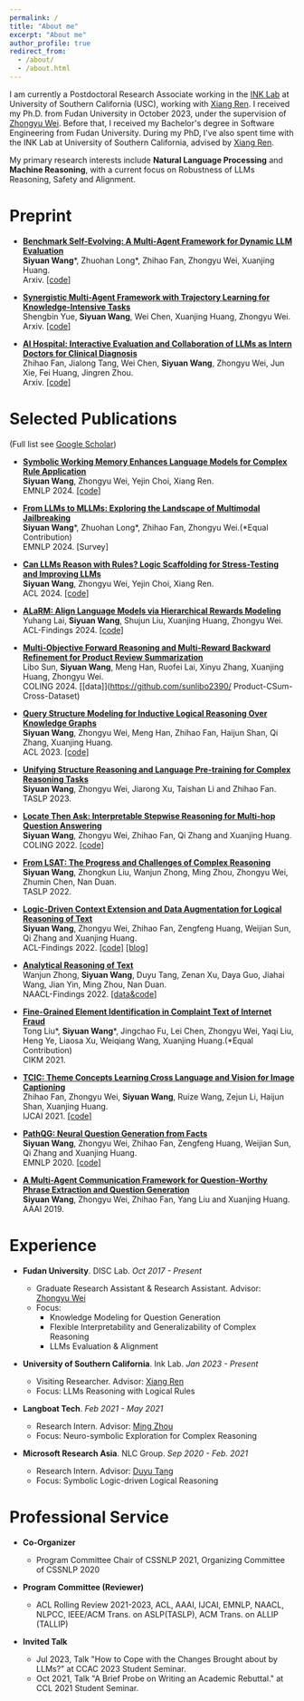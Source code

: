 ```yaml
---
permalink: /
title: "About me"
excerpt: "About me"
author_profile: true
redirect_from: 
  - /about/
  - /about.html
---
```


I am currently a Postdoctoral Research Associate working in the [INK Lab](https://inklab.usc.edu) at University of Southern California (USC), working with [Xiang Ren](https://shanzhenren.github.io/). I received my Ph.D. from Fudan University in October 2023, under the supervision of [Zhongyu Wei](http://www.sdspeople.fudan.edu.cn/zywei/). Before that, I received my Bachelor's degree in Software Engineering from Fudan University. During my PhD, I've also spent time with the INK Lab at University of Southern California, advised by [Xiang Ren](https://shanzhenren.github.io/).

My primary research interests include **Natural Language Processing** and **Machine Reasoning**, with a current focus on Robustness of LLMs Reasoning, Safety and Alignment. 

Preprint
======
* [**Benchmark Self-Evolving: A Multi-Agent Framework for Dynamic LLM Evaluation**](https://arxiv.org/pdf/2402.11443.pdf)<br />
  **Siyuan Wang**\*, Zhuohan Long\*, Zhihao Fan, Zhongyu Wei, Xuanjing Huang.<br />
  Arxiv. [[code]](https://github.com/NanshineLoong/Self-Evolving-Benchmark)

* [**Synergistic Multi-Agent Framework with Trajectory Learning for Knowledge-Intensive Tasks**](https://arxiv.org/pdf/2407.09893)<br />
  Shengbin Yue, **Siyuan Wang**, Wei Chen, Xuanjing Huang, Zhongyu Wei.<br />
  Arxiv. [[code]](https://github.com/yueshengbin/SMART)

* [**AI Hospital: Interactive Evaluation and Collaboration of LLMs as Intern Doctors for Clinical Diagnosis**](https://arxiv.org/abs/2402.09742)<br />
  Zhihao Fan, Jialong Tang, Wei Chen, **Siyuan Wang**, Zhongyu Wei, Jun Xie, Fei Huang, Jingren Zhou.<br />
  Arxiv. [[code]](https://github.com/LibertFan/AI_Hospital)

Selected Publications
======
(Full list see [Google Scholar](https://scholar.google.com/citations?user=t_tryJ0AAAAJ&hl=zh-CN))
* [**Symbolic Working Memory Enhances Language Models for Complex Rule Application**](https://arxiv.org/pdf/2408.13654)<br />
  **Siyuan Wang**, Zhongyu Wei, Yejin Choi, Xiang Ren.<br />
  EMNLP 2024. [[code]](https://github.com/SiyuanWangw/RuleApplication)

* [**From LLMs to MLLMs: Exploring the Landscape of Multimodal Jailbreaking**](https://arxiv.org/pdf/2406.14859)<br />
  **Siyuan Wang**\*, Zhuohan Long\*, Zhihao Fan, Zhongyu Wei.(*Equal Contribution)<br />
  EMNLP 2024. [Survey]

* [**Can LLMs Reason with Rules? Logic Scaffolding for Stress-Testing and Improving LLMs**](https://arxiv.org/pdf/2402.11442.pdf)<br />
  **Siyuan Wang**, Zhongyu Wei, Yejin Choi, Xiang Ren.<br />
  ACL 2024. [[code]](https://github.com/SiyuanWangw/ULogic)

* [**ALaRM: Align Language Models via Hierarchical Rewards Modeling**](https://arxiv.org/pdf/2403.06754.pdf)<br />
  Yuhang Lai, **Siyuan Wang**, Shujun Liu, Xuanjing Huang, Zhongyu Wei.<br />
  ACL-Findings 2024. [[code]](https://github.com/halfrot/ALaRM)

* [**Multi-Objective Forward Reasoning and Multi-Reward Backward Refinement for Product Review Summarization**](https://aclanthology.org/2024.lrec-main.1043.pdf)<br />
  Libo Sun, **Siyuan Wang**, Meng Han, Ruofei Lai, Xinyu Zhang, Xuanjing Huang, Zhongyu Wei.<br />
  COLING 2024. [[data]](https://github.com/sunlibo2390/ Product-CSum-Cross-Dataset)

* [**Query Structure Modeling for Inductive Logical Reasoning Over Knowledge Graphs**](https://aclanthology.org/2023.acl-long.259.pdf)<br />
  **Siyuan Wang**, Zhongyu Wei, Meng Han, Zhihao Fan, Haijun Shan, Qi Zhang, Xuanjing Huang.<br />
  ACL 2023. [[code]](https://github.com/SiyuanWangw/InductiveLR)
  
* [**Unifying Structure Reasoning and Language Pre-training for Complex Reasoning Tasks**](https://arxiv.org/abs/2301.08913)<br />
  **Siyuan Wang**, Zhongyu Wei, Jiarong Xu, Taishan Li and Zhihao Fan.<br />
  TASLP 2023.
  
* [**Locate Then Ask: Interpretable Stepwise Reasoning for Multi-hop Question Answering**](https://aclanthology.org/2022.coling-1.142.pdf)<br />
  **Siyuan Wang**, Zhongyu Wei, Zhihao Fan, Qi Zhang and Xuanjing Huang.<br />
  COLING 2022. [[code]](https://github.com/SiyuanWangw/StepwiseQA)
  
* [**From LSAT: The Progress and Challenges of Complex Reasoning**](https://ieeexplore.ieee.org/document/9747955)<br />
  **Siyuan Wang**, Zhongkun Liu, Wanjun Zhong, Ming Zhou, Zhongyu Wei, Zhumin Chen, Nan Duan.<br />
  TASLP 2022.
  
* [**Logic-Driven Context Extension and Data Augmentation for Logical Reasoning of Text**](https://aclanthology.org/2022.findings-acl.127/)<br />
  **Siyuan Wang**, Zhongyu Wei, Zhihao Fan, Zengfeng Huang, Weijian Sun, Qi Zhang and Xuanjing Huang.<br />
  ACL-Findings 2022. [[code]](https://github.com/SiyuanWangw/LReasoner) [[blog]](https://www.microsoft.com/en-us/research/blog/microsoft-lreasoner-leads-the-reclor-challenge-on-logical-reasoning/)

* [**Analytical Reasoning of Text**](https://aclanthology.org/2022.findings-naacl.177/)<br />
  Wanjun Zhong, **Siyuan Wang**, Duyu Tang, Zenan Xu, Daya Guo, Jiahai Wang, Jian Yin, Ming Zhou, Nan Duan.<br />
  NAACL-Findings 2022. [[data&code]](https://github.com/zhongwanjun/AR-LSAT)

* [**Fine-Grained Element Identification in Complaint Text of Internet Fraud**](https://dl.acm.org/doi/abs/10.1145/3459637.3482108)<br />
  Tong Liu\*, **Siyuan Wang**\*, Jingchao Fu, Lei Chen, Zhongyu Wei, Yaqi Liu, Heng Ye, Liaosa Xu, Weiqiang Wang, Xuanjing Huang.(*Equal Contribution) <br />
  CIKM 2021. 

* [**TCIC: Theme Concepts Learning Cross Language and Vision for Image Captioning**](https://www.ijcai.org/proceedings/2021/0091.pdf)<br />
  Zhihao Fan, Zhongyu Wei, **Siyuan Wang**, Ruize Wang, Zejun Li, Haijun Shan, Xuanjing Huang.<br />
  IJCAI 2021. [[code]](https://github.com/LibertFan/TCIC)

* [**PathQG: Neural Question Generation from Facts**](https://aclanthology.org/2020.emnlp-main.729/)<br />
  **Siyuan Wang**, Zhongyu Wei, Zhihao Fan, Zengfeng Huang, Weijian Sun, Qi Zhang and Xuanjing Huang.<br />
  EMNLP 2020. [[code]](https://github.com/SiyuanWangw/PathQG)

* [**A Multi-Agent Communication Framework for Question-Worthy Phrase Extraction and Question Generation**](https://ojs.aaai.org/index.php/AAAI/article/view/4700)<br />
  **Siyuan Wang**, Zhongyu Wei, Zhihao Fan, Yang Liu and Xuanjing Huang.<br />
  AAAI 2019. 


Experience
======
* **Fudan University**. DISC Lab. *Oct 2017 - Present*
  + Graduate Research Assistant \& Research Assistant. Advisor: [Zhongyu Wei](http://www.sdspeople.fudan.edu.cn/zywei/)
  + Focus:
    - Knowledge Modeling for Question Generation
    - Flexible Interpretability and Generalizability of Complex Reasoning
    - LLMs Evaluation \& Alignment
    
* **University of Southern California**. Ink Lab. *Jan 2023 - Present*
  + Visiting Researcher. Advisor: [Xiang Ren](https://shanzhenren.github.io/)
  + Focus: LLMs Reasoning with Logical Rules

* **Langboat Tech**. *Feb 2021 - May 2021*
  + Research Intern. Advisor: [Ming Zhou](https://scholar.google.co.jp/citations?user=a0w5c0gAAAAJ&hl=en)
  + Focus: Neuro-symbolic Exploration for Complex Reasoning
    
* **Microsoft Research Asia**. NLC Group. *Sep 2020 - Feb. 2021*
  + Research Intern. Advisor: [Duyu Tang](https://scholar.google.com/citations?user=9uz-D-kAAAAJ&hl=zh-CN)
  + Focus: Symbolic Logic-driven Logical Reasoning

Professional Service
======
* **Co-Organizer**
  + Program Committee Chair of CSSNLP 2021,  Organizing Committee of CSSNLP 2020

* **Program Committee (Reviewer)**
  + ACL Rolling Review 2021-2023, ACL, AAAI, IJCAI, EMNLP, NAACL, NLPCC, IEEE/ACM Trans. on ASLP(TASLP), ACM Trans. on ALLIP (TALLIP)

* **Invited Talk**
  + Jul 2023, Talk "How to Cope with the Changes Brought about by LLMs?" at CCAC 2023 Student Seminar.
  + Oct 2021, Talk "A Brief Probe on Writing an Academic Rebuttal." at CCL 2021 Student Seminar.
